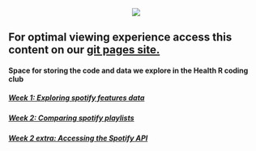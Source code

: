 <p align="center">
  <img src="https://github.com/DataS-DH/R-coding-club/blob/master/SetupDocs/rcodingclubskinny.png"/>
</p>

## For optimal viewing experience access this content on our [git pages site.](https://datas-dh.github.io/R-coding-club/)


#### Space for storing the code and data we explore in the Health R coding club


##### [Week 1: Exploring spotify features data](http://htmlpreview.github.com/?https://github.com/DataS-DH/R-coding-club/blob/master/Week1/Spotify_songs.html)

##### [Week 2: Comparing spotify playlists](http://htmlpreview.github.io/?https://github.com/DataS-DH/R-coding-club/blob/master/week2/cluster_spot.html)
##### [Week 2 extra: Accessing the Spotify API](http://htmlpreview.github.io/?https://github.com/DataS-DH/R-coding-club/blob/master/week2/AccessingAPI.rmd)
